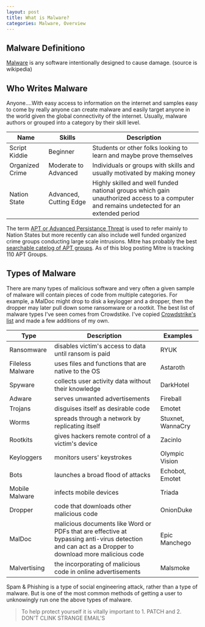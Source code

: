 ```yaml
---
layout: post
title: What is Malware?
categories: Malware, Overview
---
```


## Malware Definitiono

[Malware](https://en.wikipedia.org/wiki/Malware) is any software intentionally designed to cause damage.  (source is wikipedia)

## Who Writes Malware

Anyone....With easy access to information on the internet and samples easy to come by really anyone can create malware and easily target anyone in the world given the global connectivity of the internet. Usually, malware authors or grouped into a category by their skill level.

| Name  | Skills  |  Description |
|---|---|---|
| Script Kiddie  | Beginner  |  Students or other folks looking to learn and maybe prove themselves |
| Organized Crime  | Moderate to Advanced  | Individuals or groups with skills and usually motivated by making money  |
| Nation State  | Advanced, Cutting Edge  |  Highly skilled and well funded national  groups which gain unauthorized access to a computer and remains undetected for an extended period

The term [APT or Advanced Persistance Threat](https://en.wikipedia.org/wiki/Advanced_persistent_threat) is used to refer mainly to Nation States but more recently can also include well funded organized crime groups conducting large scale intrusions. Mitre has probably the best [searchable catelog of APT groups](https://attack.mitre.org/groups/). As of this blog posting Mitre is tracking 110 APT Groups. 

## Types of Malware

There are many types of malicious software and very often a given sample of malware will contain pieces of code from multiple categories. For example, a MalDoc might drop to disk a keylogger and a dropper, then the dropper may later pull down some ransomware or a rootkit. The best list of malware types I've seen comes from Crowdstike. I've copied [Crowdstrike's list](https://www.crowdstrike.com/epp-101/types-of-malware/) and made a few additions of my own. 

| Type | Description | Examples |
|---|---|---|
| Ransomware | disables victim's access to data until ransom is paid |  RYUK |
| Fileless Malware |  uses files and functions that are native to the OS | Astaroth  |
| Spyware  | collects user activity data without their knowledge  |  DarkHotel |
| Adware  | serves unwanted advertisements  |  Fireball |
| Trojans  |  disguises itself as desirable code | Emotet  |
| Worms  |  spreads through a network by replicating itself |  Stuxnet, WannaCry |
| Rootkits  | gives hackers remote control of a victim's device  | Zacinlo  |
| Keyloggers  | monitors users' keystrokes  |  Olympic Vision |
| Bots  |  launches a broad flood of attacks  | Echobot, Emotet  |
| Mobile Malware  |  infects mobile devices |  Triada |
| Dropper  | code that downloads other malicious code  |  OnionDuke |
| MalDoc  | malicious documents like Word or PDFs that are effective at bypassing anti-virus detection and can act as a Dropper to download more malicious code  | Epic Manchego  |
| Malvertising  |  the incorporating of malicious code in online advertisements  | Malsmoke  |


Spam & Phishing is a type of social engineering attack, rather than a type of malware. But is one of the most common methods of getting a user to unknowingly run one the above types of malware. 

> To help protect yourself it is vitally important to 1. PATCH and 2. DON'T CLINK STRANGE EMAIL'S
